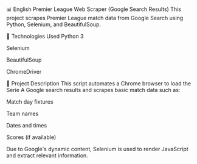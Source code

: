 📊 English Premier League Web Scraper (Google Search Results)
This project scrapes Premier League match data from Google Search using Python, Selenium, and BeautifulSoup.

🧰 Technologies Used
Python 3

Selenium

BeautifulSoup

ChromeDriver

📌 Project Description
This script automates a Chrome browser to load the Serie A Google search results and scrapes basic match data such as:

Match day fixtures

Team names

Dates and times

Scores (if available)

Due to Google's dynamic content, Selenium is used to render JavaScript and extract relevant information.

